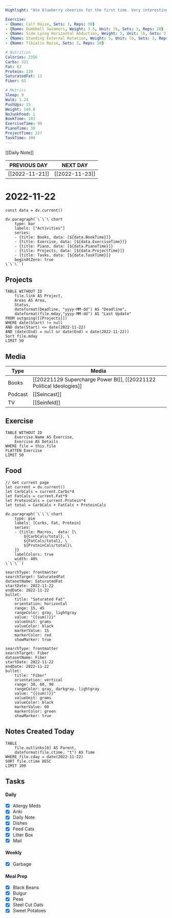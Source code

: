 ```yaml
---
Highlight: "Ate blueberry cheerios for the first time. Very interesting. I think I like honey nut better though."

Exercise:
- {Name: Calf Raise, Sets: 3, Reps: 50}
- {Name: Dumbbell Swimmers, Weight: 3.5, Unit: lb, Sets: 3, Reps: 20}
- {Name: Side Lying Horizontal Abduction, Weight: 5, Unit: lb, Sets: 3, Reps: 20}
- {Name: Standing External Rotation, Weight: 5, Unit: lb, Sets: 3, Reps: 20}
- {Name: Tibialis Raise, Sets: 3, Reps: 50}

# Nutrition
Calories: 2356
Carbs: 321
Fat: 63
Protein: 139
SaturatedFat: 12
Fiber: 65

# Metrics
Sleep: 9
Walk: 1.24
PushUps: 15
Weight: 144.8
NoJunkFood: 1
BookTime: 102
ExerciseTime: 90
PianoTime: 30
ProjectTime: 227
TaskTime: 300
---
```


[[Daily Note]]

| **PREVIOUS DAY**            | **NEXT DAY**               |
| --------------------------- | -------------------------- |
| [[2022-11-21]] | [[2022-11-23]] |

# 2022-11-22
```dataviewjs  
const data = dv.current()  
  
dv.paragraph(`\`\`\`chart  
	type: bar 
	labels: ["Activities"] 
	series:
	- {title: Books, data: [${data.BookTime}]} 
	- {title: Exercise, data: [${data.ExerciseTime}]} 
	- {title: Piano, data: [${data.PianoTime}]} 
	- {title: Projects, data: [${data.ProjectTime}]}
	- {title: Tasks, data: [${data.TaskTime}]}
	beginAtZero: true
\`\`\``) 
```
## Projects
```dataview
TABLE WITHOUT ID
	file.link AS Project,
	Areas AS Area,
	Status,
	dateformat(Deadline, "yyyy-MM-dd") AS "Deadline",
	dateformat(file.mday,"yyyy-MM-dd") AS "Last Update"
FROM outgoing([[Projects]])
WHERE date(Start) != null
AND date(Start) <= date(2022-11-22)
AND (date(End) = null or date(End) = date(2022-11-22))
Sort file.mday
LIMIT 50
```
## Media
| Type        | Media                                              |
| ----------- | -------------------------------------------------- |
| Books       | [[20221129 Supercharge Power BI]], [[20221122 Political Ideologies]] |
| Podcast     | [[Seincast]]                                       |
| TV          | [[Seinfeld]]                                       |

## Exercise
```dataview
TABLE WITHOUT ID
	Exercise.Name AS Exercise,
	Exercise AS Details
WHERE file = this.file
FLATTEN Exercise
LIMIT 50
```

## Food

```dataviewjs
// Get current page
let current = dv.current()
let CarbCals = current.Carbs*4
let FatCals = current.Fat*9
let ProteinCals = current.Protein*4
let total = CarbCals + FatCals + ProteinCals

dv.paragraph(`\`\`\`chart  
	type: pie
	labels: [Carbs, Fat, Protein]  
	series:  
	- {title: Macros,  data: [\
		${CarbCals/total}, \
		${FatCals/total}, \
		${ProteinCals/total}\
	]}
	labelColors: true
	width: 40%
\`\`\``)
```

``` tracker
searchType: frontmatter
searchTarget: SaturatedFat
datasetName: SaturatedFat
startDate: 2022-11-22
endDate: 2022-11-22
bullet:
    title: "Saturated Fat"
    orientation: horizontal
    range: 15, 45
    rangeColor: gray, lightgray
    value: "{{sum()}}"
    valueUnit: grams
    valueColor: black
    markerValue: 15
    markerColor: red
    showMarker: true
```

``` tracker
searchType: frontmatter
searchTarget: Fiber
datasetName: Fiber
startDate: 2022-11-22
endDate: 2022-11-22
bullet:
    title: "Fiber"
    orientation: vertical
    range: 30, 60, 90
    rangeColor: gray, darkgray, lightgray
    value: "{{sum()}}"
    valueUnit: grams
    valueColor: black
    markerValue: 60
    markerColor: green
    showMarker: true
```
## Notes Created Today
```dataview
TABLE 
	file.outlinks[0] AS Parent,
	dateformat(file.ctime, "t") AS Time
WHERE file.cday = date(2022-11-22)
SORT file.ctime DESC
LIMIT 100
```
## Tasks
#### Daily
- [x] Allergy Meds
- [x] Anki
- [x] Daily Note
- [x] Dishes
- [x] Feed Cats
- [x] Litter Box
- [x] Mail

#### Weekly
- [x] Garbage

#### Meal Prep
- [x] Black Beans
- [x] Bulgur
- [x] Peas
- [x] Steel Cut Oats
- [x] Sweet Potatoes